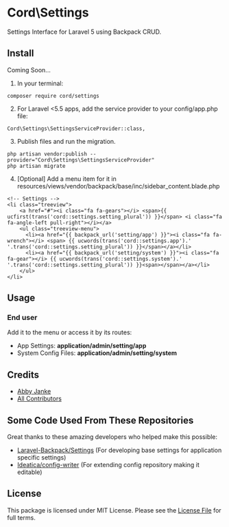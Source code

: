 # Cord\Settings

Settings Interface for Laravel 5 using Backpack CRUD.

## Install

Coming Soon...

1. In your terminal:
```
composer require cord/settings
```

2. For Laravel <5.5 apps, add the service provider to your config/app.php file:
```
Cord\Settings\SettingsServiceProvider::class,
```

3. Publish files and run the migration.
```
php artisan vendor:publish --provider="Cord\Settings\SettingsServiceProvider"
php artisan migrate
```

4. [Optional] Add a menu item for it in resources/views/vendor/backpack/base/inc/sidebar_content.blade.php
```
<!-- Settings -->
<li class="treeview">
    <a href="#"><i class="fa fa-gears"></i> <span>{{ ucfirst(trans('cord::settings.setting_plural')) }}</span> <i class="fa fa-angle-left pull-right"></i></a>
    <ul class="treeview-menu">
      <li><a href="{{ backpack_url('setting/app') }}"><i class="fa fa-wrench"></i> <span> {{ ucwords(trans('cord::settings.app').' '.trans('cord::settings.setting_plural')) }}</span></a></li>
      <li><a href="{{ backpack_url('setting/system') }}"><i class="fa fa-gear"></i> {{ ucwords(trans('cord::settings.system').' '.trans('cord::settings.setting_plural')) }}<span></span></a></li>
    </ul>
</li>
```

## Usage

### End user
Add it to the menu or access it by its routes:
- App Settings: **application/admin/setting/app**
- System Config Files: **application/admin/setting/system**

## Credits
- [Abby Janke](link-author)
- [All Contributors](link-contributors)

## Some Code Used From These Repositories
Great thanks to these amazing developers who helped make this possible:
- [Laravel-Backpack/Settings](Laravel-Backpack/Settings) (For developing base settings for application specific settings)
- [Ideatica/config-writer](Ideatica/config-writer) (For extending config repository making it editable)

## License

This package is licensed under MIT License. Please see the [License File](LICENSE.md) for full terms.
